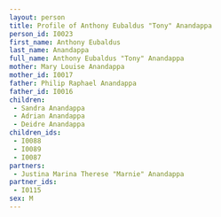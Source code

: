 ```yaml
---
layout: person
title: Profile of Anthony Eubaldus "Tony" Anandappa
person_id: I0023
first_name: Anthony Eubaldus
last_name: Anandappa
full_name: Anthony Eubaldus "Tony" Anandappa
mother: Mary Louise Anandappa
mother_id: I0017
father: Philip Raphael Anandappa
father_id: I0016
children:
 - Sandra Anandappa
 - Adrian Anandappa
 - Deidre Anandappa
children_ids:
 - I0088
 - I0089
 - I0087
partners:
 - Justina Marina Therese "Marnie" Anandappa
partner_ids:
 - I0115
sex: M
---
```


